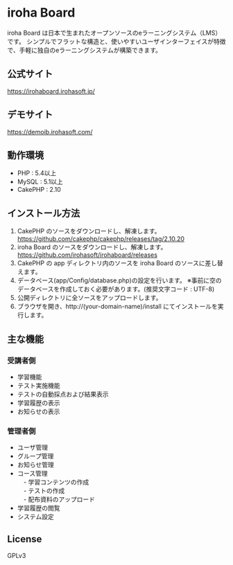 # iroha Board

iroha Board は日本で生まれたオープンソースのeラーニングシステム（LMS）です。
シンプルでフラットな構造と、使いやすいユーザインターフェイスが特徴で、手軽に独自のeラーニングシステムが構築できます。

## 公式サイト
https://irohaboard.irohasoft.jp/

## デモサイト
https://demoib.irohasoft.com/

## 動作環境
* PHP : 5.4以上
* MySQL : 5.1以上
* CakePHP : 2.10

## インストール方法
1. CakePHP のソースをダウンロードし、解凍します。
https://github.com/cakephp/cakephp/releases/tag/2.10.20
2. iroha Board のソースをダウンロードし、解凍します。
https://github.com/irohasoft/irohaboard/releases
3. CakePHP の app ディレクトリ内のソースを iroha Board のソースに差し替えます。
4. データベース(app/Config/database.php)の設定を行います。
   ※事前に空のデータベースを作成しておく必要があります。(推奨文字コード : UTF-8)
5. 公開ディレクトリに全ソースをアップロードします。
6. ブラウザを開き、http://(your-domain-name)/install にてインストールを実行します。

## 主な機能
### 受講者側
* 学習機能
* テスト実施機能
* テストの自動採点および結果表示
* 学習履歴の表示
* お知らせの表示

### 管理者側
* ユーザ管理
* グループ管理
* お知らせ管理
* コース管理  
　- 学習コンテンツの作成  
　- テストの作成  
　- 配布資料のアップロード
* 学習履歴の閲覧
* システム設定


## License
GPLv3
